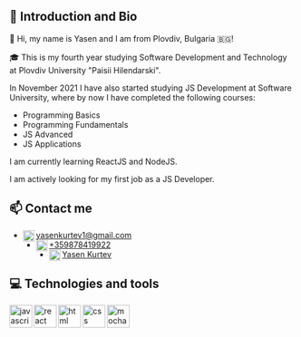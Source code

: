 ## 👋 Introduction and Bio
🧑 Hi, my name is Yasen and I am from Plovdiv, Bulgaria 🇧🇬!

🎓 This is my fourth year studying Software Development and Technology at Plovdiv University "Paisii Hilendarski".

In November 2021 I have also started studying JS Development at Software University, where by now I have completed the following courses:
- Programming Basics
- Programming Fundamentals
- JS Advanced
- JS Applications

I am currently learning ReactJS and NodeJS.

I am actively looking for my first job as a JS Developer.

## 📫 Contact me
<ul>
  <li>
    <a href="mailto:yasenkurtev1@gmail.com">
      <img align="left" alt="gmail" width="20px" src="https://cdn-icons-png.flaticon.com/512/732/732200.png" />yasenkurtev1@gmail.com
    </a>
  </li>
  <li>
    <a href="tel:+359878419922">
      <img align="left" alt="phone" width="20px" src="https://cdn-icons-png.flaticon.com/512/5585/5585856.png" />+359878419922
    </a>
  </li>
  <li>
    <a href="https://www.facebook.com/yasen.kurtev.3/">
      <img align="left" alt="facebook" width="20px" src="https://cdn-icons-png.flaticon.com/512/1384/1384053.png" />Yasen Kurtev
    </a>
  </li>
</ul>

## 💻 Technologies and tools
<img align="left" alt="javascript" width="40px" src="https://cdn.jsdelivr.net/gh/devicons/devicon/icons/javascript/javascript-original.svg" />
<img align="left" alt="react" width="40px" src="https://cdn.jsdelivr.net/gh/devicons/devicon/icons/react/react-original.svg" />
<img align="left" alt="html" width="40px" src="https://cdn.jsdelivr.net/gh/devicons/devicon/icons/html5/html5-original.svg" />
<img align="left" alt="css" width="40px" src="https://cdn.jsdelivr.net/gh/devicons/devicon/icons/css3/css3-original.svg" />
<img align="left" alt="mocha" width="40px" src="https://cdn.jsdelivr.net/gh/devicons/devicon/icons/mocha/mocha-plain.svg" />

<!---
YasenKurtev/YasenKurtev is a ✨ special ✨ repository because its `README.md` (this file) appears on your GitHub profile.
You can click the Preview link to take a look at your changes.
--->
